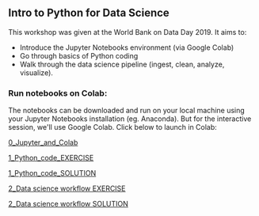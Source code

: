 ## Intro to Python for Data Science

This workshop was given at the World Bank on Data Day 2019. It aims to:
 - Introduce the Jupyter Notebooks environment (via Google Colab)
 - Go through basics of Python coding
 - Walk through the data science pipeline (ingest, clean, analyze, visualize).
 
### Run notebooks on Colab:
 
The notebooks can be downloaded and run on your local machine using your Jupyter Notebooks installation (eg. Anaconda). But for the interactive session, we'll use Google Colab. Click below to launch in Colab:

[0_Jupyter_and_Colab](https://colab.research.google.com/github/worldbank/python-101/blob/master/notebooks/0_Jupyter_and_Colab.ipynb)

[1_Python_code_EXERCISE](https://colab.research.google.com/github/worldbank/python-101/blob/master/notebooks/1_Python_code_EXERCISES.ipynb)

[1_Python_code_SOLUTION](https://colab.research.google.com/github/worldbank/python-101/blob/master/notebooks/1_Python_code_SOLUTION.ipynb)

[2_Data science workflow EXERCISE](https://colab.research.google.com/github/worldbank/python-101/blob/master/notebooks/2_data_science_workflow_EXERCISE.ipynb)

[2_Data science workflow SOLUTION](https://colab.research.google.com/github/worldbank/python-101/blob/master/notebooks/2_data_science_workflow_SOLUTIONY.ipynb)

 
